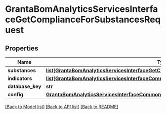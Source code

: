 # GrantaBomAnalyticsServicesInterfaceGetComplianceForSubstancesRequest

## Properties
Name | Type | Description | Notes
------------ | ------------- | ------------- | -------------
**substances** | [**list[GrantaBomAnalyticsServicesInterfaceGetComplianceForSubstancesSubstanceWithAmount]**](GrantaBomAnalyticsServicesInterfaceGetComplianceForSubstancesSubstanceWithAmount.md) |  | [optional] 
**indicators** | [**list[GrantaBomAnalyticsServicesInterfaceCommonIndicatorDefinition]**](GrantaBomAnalyticsServicesInterfaceCommonIndicatorDefinition.md) |  | [optional] 
**database_key** | **str** |  | [optional] 
**config** | [**GrantaBomAnalyticsServicesInterfaceCommonRequestConfig**](GrantaBomAnalyticsServicesInterfaceCommonRequestConfig.md) |  | [optional] 

[[Back to Model list]](../README.md#documentation-for-models) [[Back to API list]](../README.md#documentation-for-api-endpoints) [[Back to README]](../README.md)

